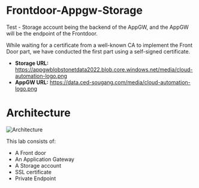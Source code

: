 # Frontdoor-Appgw-Storage

Test - Storage account being the backend of the AppGW, and the AppGW will be the endpoint of the Frontdoor.

While waiting for a certificate from a well-known CA to implement the Front Door part, we have conducted the first part using a self-signed certificate.

- **Storage URL:** <https://appgwblobstonetdata2022.blob.core.windows.net/media/cloud-automation-logo.png>
- **AppGW URL:** <https://data.ced-sougang.com/media/cloud-automation-logo.png>

# Architecture

![Architecture](https://github.com/Tchimwa/Frontdoor-Appgw-Storage/main/images/Architecture.png)

This lab consists of:

- A Front door
- An Application Gateway
- A Storage account
- SSL certificate
- Private Endpoint
